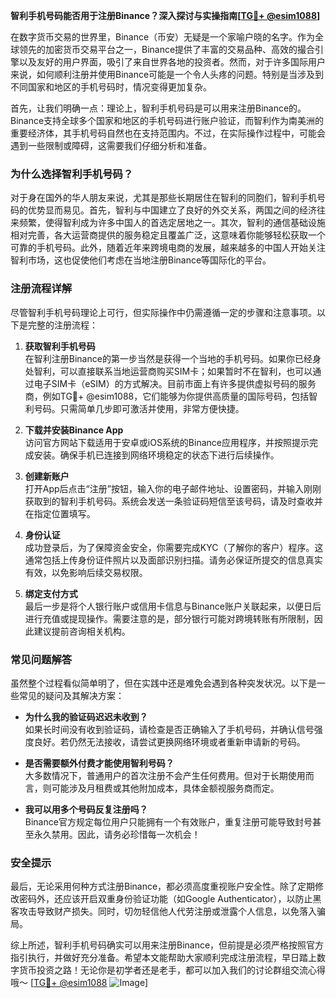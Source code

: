 **智利手机号码能否用于注册Binance？深入探讨与实操指南[[TG💪+ @esim1088](https://t.me/s/esim1088)]**

在数字货币交易的世界里，Binance（币安）无疑是一个家喻户晓的名字。作为全球领先的加密货币交易平台之一，Binance提供了丰富的交易品种、高效的撮合引擎以及友好的用户界面，吸引了来自世界各地的投资者。然而，对于许多国际用户来说，如何顺利注册并使用Binance可能是一个令人头疼的问题。特别是当涉及到不同国家和地区的手机号码时，情况变得更加复杂。

首先，让我们明确一点：理论上，智利手机号码是可以用来注册Binance的。Binance支持全球多个国家和地区的手机号码进行账户验证，而智利作为南美洲的重要经济体，其手机号码自然也在支持范围内。不过，在实际操作过程中，可能会遇到一些限制或障碍，这需要我们仔细分析和准备。

### **为什么选择智利手机号码？**
对于身在国外的华人朋友来说，尤其是那些长期居住在智利的同胞们，智利手机号码的优势显而易见。首先，智利与中国建立了良好的外交关系，两国之间的经济往来频繁，使得智利成为许多中国人的首选定居地之一。其次，智利的通信基础设施相对完善，各大运营商提供的服务稳定且覆盖广泛，这意味着你能够轻松获取一个可靠的手机号码。此外，随着近年来跨境电商的发展，越来越多的中国人开始关注智利市场，这也促使他们考虑在当地注册Binance等国际化的平台。

### **注册流程详解**
尽管智利手机号码理论上可行，但实际操作中仍需遵循一定的步骤和注意事项。以下是完整的注册流程：

1. **获取智利手机号码**  
   在智利注册Binance的第一步当然是获得一个当地的手机号码。如果你已经身处智利，可以直接联系当地运营商购买SIM卡；如果暂时不在智利，也可以通过电子SIM卡（eSIM）的方式解决。目前市面上有许多提供虚拟号码的服务商，例如TG💪+ @esim1088，它们能够为你提供高质量的国际号码，包括智利号码。只需简单几步即可激活并使用，非常方便快捷。

2. **下载并安装Binance App**  
   访问官方网站下载适用于安卓或iOS系统的Binance应用程序，并按照提示完成安装。确保手机已连接到网络环境稳定的状态下进行后续操作。

3. **创建新账户**  
   打开App后点击“注册”按钮，输入你的电子邮件地址、设置密码，并输入刚刚获取到的智利手机号码。系统会发送一条验证码短信至该号码，请及时查收并在指定位置填写。

4. **身份认证**  
   成功登录后，为了保障资金安全，你需要完成KYC（了解你的客户）程序。这通常包括上传身份证件照片以及面部识别扫描。请务必保证所提交的信息真实有效，以免影响后续交易权限。

5. **绑定支付方式**  
   最后一步是将个人银行账户或信用卡信息与Binance账户关联起来，以便日后进行充值或提现操作。需要注意的是，部分银行可能对跨境转账有所限制，因此建议提前咨询相关机构。

### **常见问题解答**
虽然整个过程看似简单明了，但在实践中还是难免会遇到各种突发状况。以下是一些常见的疑问及其解决方案：

- **为什么我的验证码迟迟未收到？**  
  如果长时间没有收到验证码，请检查是否正确输入了手机号码，并确认信号强度良好。若仍然无法接收，请尝试更换网络环境或者重新申请新的号码。

- **是否需要额外付费才能使用智利号码？**  
  大多数情况下，普通用户的首次注册不会产生任何费用。但对于长期使用而言，则可能涉及月租费或其他附加成本，具体金额视服务商而定。

- **我可以用多个号码反复注册吗？**  
  Binance官方规定每位用户只能拥有一个有效账户，重复注册可能导致封号甚至永久禁用。因此，请务必珍惜每一次机会！

### **安全提示**
最后，无论采用何种方式注册Binance，都必须高度重视账户安全性。除了定期修改密码外，还应该开启双重身份验证功能（如Google Authenticator），以防止黑客攻击导致财产损失。同时，切勿轻信他人代劳注册或泄露个人信息，以免落入骗局。

综上所述，智利手机号码确实可以用来注册Binance，但前提是必须严格按照官方指引执行，并做好充分准备。希望本文能帮助大家顺利完成注册流程，早日踏上数字货币投资之路！无论你是初学者还是老手，都可以加入我们的讨论群组交流心得哦～ [[TG💪+ @esim1088](https://t.me/s/esim1088) ![Image](https://i.postimg.cc/4NQfJmqS/Snipaste-2025-05-13-00-14-12.png)]